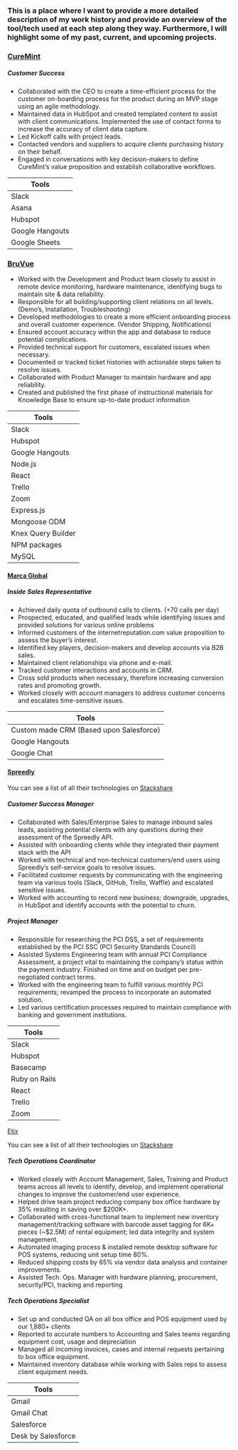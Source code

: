 
### This is a place where I want to provide a more detailed description of my work history and provide an overview of the tool/tech used at each step along they way. Furthermore, I will highlight some of my past, current, and upcoming projects. ###


### [CureMint](https://www.curemint.io/) 

##### Customer Success 

-  Collaborated with the CEO to create a time-efficient process for the customer on-boarding process for the product during an MVP stage using an agile methodology. 
- Maintained data in HubSpot and created templated content to assist with client communications. Implemented the use of contact forms to increase the accuracy of client data capture. 
- Led Kickoff calls with project leads. 
- Contacted vendors and suppliers to acquire clients purchasing history on their behalf. 
- Engaged in conversations with key decision-makers to define CureMint’s value proposition and establish collaborative workflows. 

| Tools |
| ------------- | 
| Slack |  
| Asana |  
| Hubspot |  
| Google Hangouts |
| Google Sheets |     


### [BruVue](https://bruvue.com/)

- Worked with the Development and Product team closely to assist in remote device monitoring, hardware maintenance, identifying bugs to maintain site & data reliability.
- Responsible for all building/supporting client relations on all levels. (Demo’s, Installation, Troubleshooting)
- Developed methodologies to create a more efficient onboarding process and overall customer experience. (Vendor Shipping, Notifications)
- Ensured account accuracy within the app and database to reduce potential complications.
- Provided technical support for customers, escalated issues when necessary. 
- Documented or tracked ticket histories with actionable steps taken to resolve issues. 
- Collaborated with Product Manager to maintain hardware and app reliability.
- Created and published the first phase of instructional materials for Knowledge Base to ensure up-to-date product information

|Tools|
| ------------- |
| Slack  | 
| Hubspot  | 
| Google Hangouts     |              
| Node.js|     
| React|  
| Trello|  
| Zoom |  
| Express.js |  
| Mongoose ODM |  
| Knex Query Builder | 
| NPM packages |
| MySQL |  




#### [Marca Global](https://www.marcagloballlc.com/) 

##### Inside Sales Representative

- Achieved daily quota of outbound calls to clients. (+70 calls per day)
- Prospected, educated, and qualified leads while identifying issues and provided solutions for various online problems 
- Informed customers of the internetreputation.com value proposition to assess the buyer’s interest.
- Identified key players, decision-makers and develop accounts via B2B sales. 
- Maintained client relationships via phone and e-mail.
- Tracked customer interactions and accounts in CRM.
- Cross sold products when necessary, therefore increasing conversion rates and promoting growth.
- Worked closely with account managers to address customer concerns and escalates time-sensitive issues.

|Tools  |
| ------------- |
| Custom made CRM (Based upon Salesforce) | 
| Google Hangouts     |              
| Google Chat|     


#### [Spreedly](https://www.spreedly.com/)

You can see a list of all their technologies on [Stackshare](https://stackshare.io/spreedly/spreedly)

##### Customer Success Manager

- Collaborated with Sales/Enterprise Sales to manage inbound sales leads, assisting potential clients with any questions during their assessment of the Spreedly API. 
- Assisted with onboarding clients while they integrated their payment stack with the API
- Worked with technical and non-technical customers/end users using Spreedly’s self-service goals to resolve issues. 
- Facilitated customer requests by communicating with the engineering team via various tools (Slack, GitHub, Trello, Waffle) and escalated sensitive issues. 
- Worked with accounting to record new business; downgrade, upgrades, in HubSpot and identify accounts with the potential to churn.

##### Project Manager

- Responsible for researching the PCI DSS, a set of requirements established by the PCI SSC (PCI Security Standards Council)  
- Assisted Systems Engineering team with annual PCI Compliance Assessment, a project vital to maintaining the company’s status within the payment industry. Finished on time and on budget per pre-negotiated contract terms. 
- Worked with the engineering team to fulfill various monthly PCI requirements; revamped the process to incorporate an automated solution. 
- Led various certification processes required to maintain compliance with banking and government institutions.

|Tools  |
| ------------- |
| Slack  | 
| Hubspot  | 
| Basecamp     |              
|Ruby on Rails|     
| React|  
| Trello|  
| Zoom |  


[Etix](https://www.etix.com/)

You can see a list of all their technologies on [Stackshare](https://stackshare.io/etix/etix)

##### Tech Operations Coordinator

- Worked closely with Account Management, Sales, Training and Product teams across all levels to identify, develop, and implement operational changes to improve the customer/end user experience.
- Helped drive team project reducing company box office hardware by 35% resulting in saving over $200K+.
-  Collaborated with cross-functional team to implement new inventory management/tracking software with
barcode asset tagging for 6K+ pieces (~$2.5M) of rental equipment; led data integrity and system management.
- Automated imaging process & installed remote desktop software for POS systems, reducing unit setup time 80%.
- Reduced shipping costs by 65% via vendor data analysis and container improvements.
- Assisted Tech. Ops. Manager with hardware planning, procurement, security/PCI, tracking and reporting

##### Tech Operations Specialist

- Set up and conducted QA on all box office and POS equipment used by our 1,880+ clients
- Reported to accurate numbers to Accounting and Sales teams regarding equipment cost, usage and depreciation 
- Managed all incoming invoices, cases and internal requests pertaining to box office equipment.
- Maintained inventory database while working with Sales reps to assess client equipment needs.

|Tools  |
| ------------- |
| Gmail  | 
| Gmail Chat  | 
| Salesforce |              
|Desk by Salesforce|     
  






